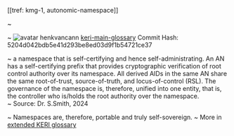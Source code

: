 [[tref: kmg-1, autonomic-namespace]]

~ <!-- This is a copy of the saved remote text. Remove it if you like. It is automatically (re)generated -->

~ <span class="meta-info"><span>![avatar](undefined) henkvancann</span> <span>[keri-main-glossary](https://github.com/henkvancann/keri-main-glossary)</span> <span class="commit-hash">Commit Hash: 5204d042bdb5e41d293be8ed03d9f1b54721ce37</span></span>

~ a namespace that is self-certifying and hence self-administrating. An AN has a self-certifying prefix that provides cryptographic verification of root control authority over its namespace. All derived AIDs in the same AN share the same root-of-trust, source-of-truth, and locus-of-control (RSL). The governance of the namespace is, therefore, unified into one entity, that is, the controller who is/holds the root authority over the namespace.  
~ Source: Dr. S.Smith, 2024

~ Namespaces are, therefore, portable and truly self-sovereign.
~ More in <a href="https://weboftrust.github.io/WOT-terms/docs/glossary/autonomic-namespace">extended KERI glossary</a>
